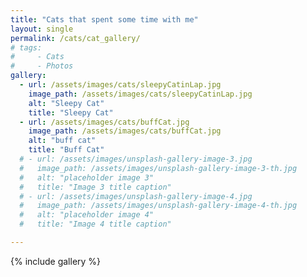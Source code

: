 ```yaml
---
title: "Cats that spent some time with me"
layout: single
permalink: /cats/cat_gallery/
# tags:
#     - Cats
#     - Photos
gallery:
  - url: /assets/images/cats/sleepyCatinLap.jpg
    image_path: /assets/images/cats/sleepyCatinLap.jpg
    alt: "Sleepy Cat"
    title: "Sleepy Cat"
  - url: /assets/images/cats/buffCat.jpg 
    image_path: /assets/images/cats/buffCat.jpg
    alt: "buff cat"
    title: "Buff Cat"
  # - url: /assets/images/unsplash-gallery-image-3.jpg
  #   image_path: /assets/images/unsplash-gallery-image-3-th.jpg
  #   alt: "placeholder image 3"
  #   title: "Image 3 title caption"
  # - url: /assets/images/unsplash-gallery-image-4.jpg
  #   image_path: /assets/images/unsplash-gallery-image-4-th.jpg
  #   alt: "placeholder image 4"
  #   title: "Image 4 title caption"

---
```



{% include gallery %}






